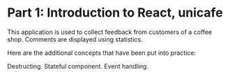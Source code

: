 # Part 1: Introduction to React, unicafe

This application is used to collect feedback from customers of a coffee shop. Comments are displayed using statistics.

Here are the additional concepts that have been put into practice:

Destructing. Stateful component. Event handling.